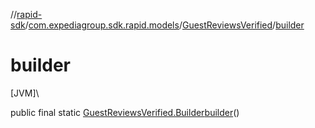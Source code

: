 //[rapid-sdk](../../../index.md)/[com.expediagroup.sdk.rapid.models](../index.md)/[GuestReviewsVerified](index.md)/[builder](builder.md)

# builder

[JVM]\

public final static [GuestReviewsVerified.Builder](-builder/index.md)[builder](builder.md)()
